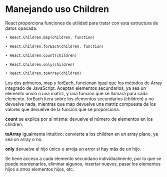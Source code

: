 # Manejando uso Children

React proporciona funciones de utilidad para tratar con esta estructura de datos opacada.

```html
• React.Children.map(children, function)

• React.Children.forEach(children, function)

• React.Children.count(children)

• React.Children.only(children)

• React.Children.toArray(children)
```

Los dos primeros, map y forEach, funcionan igual que los métodos de Array integrado de JavaScript. Aceptan elementos secundarios, ya sea un elemento único o una matriz, y una función que se llamará para cada elemento. forEach itera sobre los elementos secundarios (children) y no devuelve nada, mientras que map devuelve una matriz compuesta de los valores que devuelve de la función que se proporciona.

**count** se explica por sí misma: devuelve el número de elementos en los children.

**toArray** igualmente intuitivo: convierte a los children en un array plano, ya sea un array o no.

**only** devuelve el hijo único o arroja un error si hay más de un hijo.

Se tiene acceso a cada elemento secundario individualmente, por lo que se puede reordenarlos, eliminar algunos, insertar nuevos, pasar los elementos hijos a otros elementos hijos, etc.